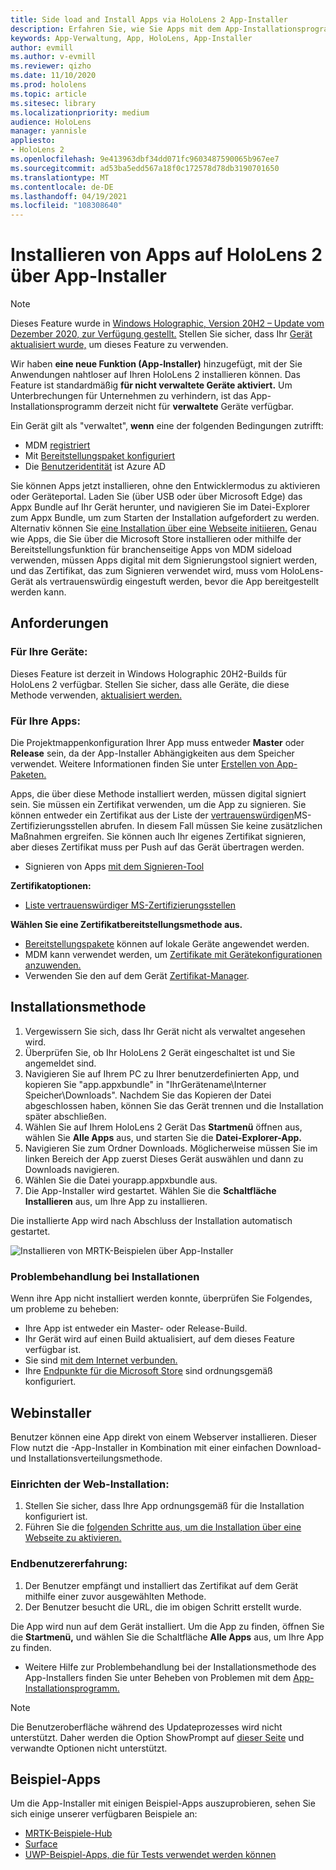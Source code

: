 ```yaml
---
title: Side load and Install Apps via HoloLens 2 App-Installer
description: Erfahren Sie, wie Sie Apps mit dem App-Installationsprogramm installieren und Probleme beheben und Apps über die Benutzeroberfläche laden und installieren.
keywords: App-Verwaltung, App, HoloLens, App-Installer
author: evmill
ms.author: v-evmill
ms.reviewer: qizho
ms.date: 11/10/2020
ms.prod: hololens
ms.topic: article
ms.sitesec: library
ms.localizationpriority: medium
audience: HoloLens
manager: yannisle
appliesto:
- HoloLens 2
ms.openlocfilehash: 9e413963dbf34dd071fc9603487590065b967ee7
ms.sourcegitcommit: ad53ba5edd567a18f0c172578d78db3190701650
ms.translationtype: MT
ms.contentlocale: de-DE
ms.lasthandoff: 04/19/2021
ms.locfileid: "108308640"
---
```

# <a name="install-apps-on-hololens-2-via-app-installer"></a>Installieren von Apps auf HoloLens 2 über App-Installer

> [!NOTE]
> Dieses Feature wurde in [Windows Holographic, Version 20H2 – Update vom Dezember 2020, zur Verfügung gestellt.](hololens-release-notes.md) Stellen Sie sicher, dass Ihr [Gerät aktualisiert wurde,](hololens-update-hololens.md) um dieses Feature zu verwenden.

Wir haben **eine neue Funktion (App-Installer)** hinzugefügt, mit der Sie Anwendungen nahtloser auf Ihren HoloLens 2 installieren können. Das Feature ist standardmäßig **für nicht verwaltete Geräte aktiviert.** Um Unterbrechungen für Unternehmen zu verhindern, ist das App-Installationsprogramm derzeit nicht für **verwaltete** Geräte verfügbar.  

Ein Gerät gilt als "verwaltet", **wenn** eine der folgenden Bedingungen zutrifft:

- MDM [registriert](hololens-enroll-mdm.md)
- Mit [Bereitstellungspaket konfiguriert](hololens-provisioning.md)
- Die [Benutzeridentität](hololens-identity.md) ist Azure AD

Sie können Apps jetzt installieren, ohne den Entwicklermodus zu aktivieren oder Geräteportal.  Laden Sie (über USB oder über Microsoft Edge) das Appx Bundle auf Ihr Gerät herunter, und navigieren Sie im Datei-Explorer zum Appx Bundle, um zum Starten der Installation aufgefordert zu werden.  Alternativ können Sie [eine Installation über eine Webseite initiieren.](https://docs.microsoft.com/windows/msix/app-installer/installing-windows10-apps-web)  Genau wie Apps, die Sie über die Microsoft Store installieren oder mithilfe der Bereitstellungsfunktion für [](https://docs.microsoft.com/windows/win32/appxpkg/how-to-sign-a-package-using-signtool) branchenseitige Apps [](https://docs.microsoft.com/windows/win32/appxpkg/how-to-sign-a-package-using-signtool#security-considerations) von MDM sideload verwenden, müssen Apps digital mit dem Signierungstool signiert werden, und das Zertifikat, das zum Signieren verwendet wird, muss vom HoloLens-Gerät als vertrauenswürdig eingestuft werden, bevor die App bereitgestellt werden kann.

## <a name="requirements"></a>Anforderungen

### <a name="for-your-devices"></a>Für Ihre Geräte:

Dieses Feature ist derzeit in Windows Holographic 20H2-Builds für HoloLens 2 verfügbar. Stellen Sie sicher, dass alle Geräte, die diese Methode verwenden, [aktualisiert werden.](hololens-update-hololens.md)

### <a name="for-your-apps"></a>Für Ihre Apps:

Die Projektmappenkonfiguration Ihrer App muss entweder **Master** oder **Release** sein, da der App-Installer Abhängigkeiten aus dem Speicher verwendet. Weitere Informationen finden Sie unter [Erstellen von App-Paketen.](https://docs.microsoft.com/windows/msix/app-installer/create-appinstallerfile-vs)

Apps, die über diese Methode installiert werden, müssen digital signiert sein. Sie müssen ein Zertifikat verwenden, um die App zu signieren. Sie können entweder ein Zertifikat aus der Liste der [vertrauenswürdigen](https://ccadb-public.secure.force.com/microsoft/IncludedCACertificateReportForMSFT)MS-Zertifizierungsstellen abrufen. In diesem Fall müssen Sie keine zusätzlichen Maßnahmen ergreifen. Sie können auch Ihr eigenes Zertifikat signieren, aber dieses Zertifikat muss per Push auf das Gerät übertragen werden.

- Signieren von Apps [mit dem Signieren-Tool](https://docs.microsoft.com/windows/win32/appxpkg/how-to-sign-a-package-using-signtool)

**Zertifikatoptionen:**

- [Liste vertrauenswürdiger MS-Zertifizierungsstellen](https://ccadb-public.secure.force.com/microsoft/IncludedCACertificateReportForMSFT)

**Wählen Sie eine Zertifikatbereitstellungsmethode aus.**

- [Bereitstellungspakete](hololens-provisioning.md) können auf lokale Geräte angewendet werden.
- MDM kann verwendet werden, um [Zertifikate mit Gerätekonfigurationen anzuwenden.](https://docs.microsoft.com/mem/intune/protect/certificates-configure)
- Verwenden Sie den auf dem Gerät [Zertifikat-Manager](certificate-manager.md).

## <a name="installation-method"></a>Installationsmethode

1. Vergewissern Sie sich, dass Ihr Gerät nicht als verwaltet angesehen wird.
1. Überprüfen Sie, ob Ihr HoloLens 2 Gerät eingeschaltet ist und Sie angemeldet sind.
1. Navigieren Sie auf Ihrem PC zu Ihrer benutzerdefinierten App, und kopieren Sie "app.appxbundle" in "IhrGerätename\Interner Speicher\Downloads".
    Nachdem Sie das Kopieren der Datei abgeschlossen haben, können Sie das Gerät trennen und die Installation später abschließen.
1. Wählen Sie auf Ihrem HoloLens 2 Gerät Das **Startmenü** öffnen aus, wählen Sie **Alle Apps** aus, und starten Sie die **Datei-Explorer-App.**
1. Navigieren Sie zum Ordner Downloads. Möglicherweise müssen Sie im linken Bereich  der App zuerst Dieses Gerät auswählen und dann zu Downloads navigieren.
1. Wählen Sie die Datei yourapp.appxbundle aus.
1. Die App-Installer wird gestartet. Wählen Sie die **Schaltfläche Installieren** aus, um Ihre App zu installieren.

Die installierte App wird nach Abschluss der Installation automatisch gestartet.

![Installieren von MRTK-Beispielen über App-Installer](images/hololens-app-installer-picture.jpg)

### <a name="troubleshooting-installs"></a>Problembehandlung bei Installationen

Wenn ihre App nicht installiert werden konnte, überprüfen Sie Folgendes, um probleme zu beheben:

- Ihre App ist entweder ein Master- oder Release-Build.
- Ihr Gerät wird auf einen Build aktualisiert, auf dem dieses Feature verfügbar ist.
- Sie sind [mit dem Internet verbunden.](hololens-network.md)
- Ihre [Endpunkte für die Microsoft Store](hololens-offline.md) sind ordnungsgemäß konfiguriert.  

## <a name="web-installer"></a>Webinstaller

Benutzer können eine App direkt von einem Webserver installieren. Dieser Flow nutzt die -App-Installer in Kombination mit einer einfachen Download- und Installationsverteilungsmethode.

### <a name="how-to-set-up-web-install"></a>Einrichten der Web-Installation:

1. Stellen Sie sicher, dass Ihre App ordnungsgemäß für die Installation konfiguriert ist.
1. Führen Sie die [folgenden Schritte aus, um die Installation über eine Webseite zu aktivieren.](https://docs.microsoft.com/windows/msix/app-installer/installing-windows10-apps-web#how-to-enable-this-on-a-webpage)

### <a name="end-user-experience"></a>Endbenutzererfahrung:

1. Der Benutzer empfängt und installiert das Zertifikat auf dem Gerät mithilfe einer zuvor ausgewählten Methode.
1. Der Benutzer besucht die URL, die im obigen Schritt erstellt wurde.

Die App wird nun auf dem Gerät installiert. Um die App zu finden, öffnen Sie die **Startmenü,** und wählen Sie die Schaltfläche **Alle Apps** aus, um Ihre App zu finden.

- Weitere Hilfe zur Problembehandlung bei der Installationsmethode des App-Installers finden Sie unter Beheben von Problemen mit dem [App-Installationsprogramm.](https://docs.microsoft.com/windows/msix/app-installer/troubleshoot-appinstaller-issues)

> [!NOTE]
> Die Benutzeroberfläche während des Updateprozesses wird nicht unterstützt. Daher werden die Option ShowPrompt auf [dieser Seite](https://docs.microsoft.com/windows/msix/app-installer/update-settings) und verwandte Optionen nicht unterstützt.

## <a name="sample-apps"></a>Beispiel-Apps

Um die App-Installer mit einigen Beispiel-Apps auszuprobieren, sehen Sie sich einige unserer verfügbaren Beispiele an:

- [MRTK-Beispiele-Hub](https://microsoft.github.io/MixedRealityToolkit-Unity/Documentation/README_ExampleHub.html)
- [Surface](https://docs.microsoft.com/windows/mixed-reality/develop/unity/sampleapp-surfaces)
- [UWP-Beispiel-Apps, die für Tests verwendet werden können](https://github.com/microsoft/Windows-universal-samples/tree/master/Samples)
